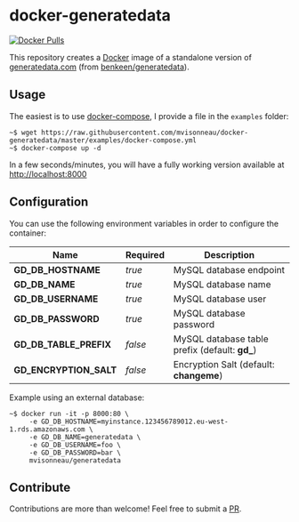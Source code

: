 # docker-generatedata

[![Docker Pulls](https://img.shields.io/docker/pulls/mvisonneau/generatedata.svg)](https://hub.docker.com/r/mvisonneau/generatedata/)

This repository creates a [Docker](https://www.docker.com/) image of a standalone version of [generatedata.com](http://generatedata.com) (from [benkeen/generatedata](https://github.com/benkeen/generatedata)).

## Usage

The easiest is to use [docker-compose](https://docs.docker.com/compose/), I provide a file in the `examples` folder:

```
~$ wget https://raw.githubusercontent.com/mvisonneau/docker-generatedata/master/examples/docker-compose.yml
~$ docker-compose up -d
```

In a few seconds/minutes, you will have a fully working version available at [http://localhost:8000](http://localhost:8000)

## Configuration

You can use the following environment variables in order to configure the container:

Name | Required | Description
--- | --- | ---
**GD_DB_HOSTNAME**     | *true*  | MySQL database endpoint
**GD_DB_NAME**         | *true*  | MySQL database name
**GD_DB_USERNAME**     | *true*  | MySQL database user
**GD_DB_PASSWORD**     | *true*  | MySQL database password
**GD_DB_TABLE_PREFIX** | *false* | MySQL database table prefix (default: **gd_**)
**GD_ENCRYPTION_SALT** | *false* | Encryption Salt (default: **changeme**)

Example using an external database:

```
~$ docker run -it -p 8000:80 \
     -e GD_DB_HOSTNAME=myinstance.123456789012.eu-west-1.rds.amazonaws.com \
     -e GD_DB_NAME=generatedata \
     -e GD_DB_USERNAME=foo \
     -e GD_DB_PASSWORD=bar \
     mvisonneau/generatedata
```

## Contribute


Contributions are more than welcome! Feel free to submit a [PR](https://github.com/mvisonneau/docker-generatedata/pulls).
